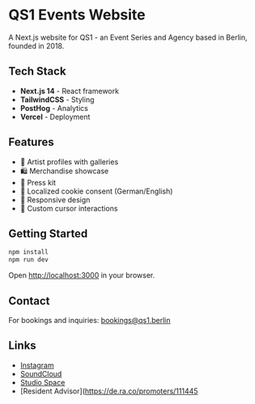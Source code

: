 # QS1 Events Website

A Next.js website for QS1 - an Event Series and Agency based in Berlin, founded in 2018.

## Tech Stack

- **Next.js 14** - React framework
- **TailwindCSS** - Styling
- **PostHog** - Analytics
- **Vercel** - Deployment

## Features

- 🎵 Artist profiles with galleries
- 🛍️ Merchandise showcase
- 📰 Press kit
- 🍪 Localized cookie consent (German/English)
- 📱 Responsive design
- 🎯 Custom cursor interactions

## Getting Started

```bash
npm install
npm run dev
```

Open [http://localhost:3000](http://localhost:3000) in your browser.

## Contact

For bookings and inquiries: bookings@qs1.berlin

## Links

- [Instagram](https://www.instagram.com/qs1berlin/)
- [SoundCloud](https://soundcloud.com/qs1studio)
- [Studio Space](https://www.qs1.studio/)
- [Resident Advisor](https://de.ra.co/promoters/111445
